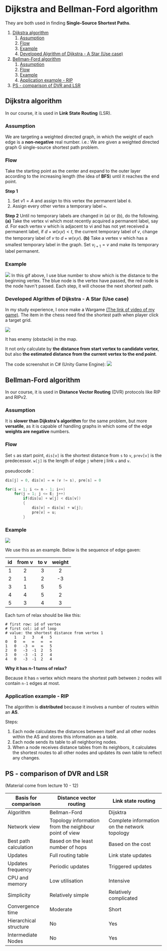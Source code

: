 # Dijkstra and Bellman-Ford algorithm

They are both used in finding **Single-Source Shortest Paths**.

1. [Dijkstra algorithm](#dijkstra-algorithm)
   1. [Assumption](#assumption)
   2. [Flow](#flow)
   3. [Example](#example)
   4. [Developed Algrithm of Dijkstra - A Star (Use case)](#developed-algrithm-of-dijkstra---a-star-use-case)
2. [Bellman-Ford algorithm](#bellman-ford-algorithm)
   1. [Assumption](#assumption-1)
   2. [Flow](#flow-1)
   3. [Example](#example-1)
   4. [Application example - RIP](#application-example---rip)
3. [PS - comparison of DVR and LSR](#ps---comparison-of-dvr-and-lsr)


## Dijkstra algorithm
In our course, it is used in **Link State Routing** (LSR).

### Assumption
We are targeting a weighted directed graph, in which the weight of each edge is a **non-negative** real number. i.e.: We are given a weighted directed graph G single-source shortest path problem.

### Flow
Take the starting point as the center and expand to the outer layer according to the increasing length (the idea of **BFS**) until it reaches the end point.


**Step 1** 
1. Set $v1 = A$ and assign to this vertex the permanent label `0`.
2. Assign every other vertex a temporary label `∞`.

**Step 2** 
Until no temporary labels are changed in (a) or (b), do the following.
**(a)** Take the vertex vi which most recently acquired a permanent label, say $d$. For each vertex v which is adjacent to vi and has not yet received a permanent label, if $d + w(v_iv) < t$, the current temporary label of $v$, change the temporary label of $v$ to $d + w(v_iv)$.
**(b)** Take a vertex v which has a smallest temporary label in the graph. Set $v_{i+1} = v$ and make its temporary label permanent.

### Example
![](dijkstra.gif)
In this gif above, I use blue number to show which is the distance to the beginning vertex. The blue node is the vertex have passed, the red node is the node havn't passed. Each step, it will choose the next shortest path.

### Developed Algrithm of Dijkstra - A Star (Use case)
In my study experience, I once make a Wargame [(The link of video of my game)](https://www.bilibili.com/video/BV1mq4y1o7ww). The item in the chess need find the shortest path when player click a target grid.

![](Wargame.gif)

It has enemy (obstacle) in the map.

It not only calculate by **the distance from start vertex to candidate vertex**, but also **the estimated distance from the current vertex to the end point**.

The code screenshot in C# (Unity Game Engine):
![](2023-02-03-23-33-17.png)


## Bellman-Ford algorithm
In our course, it is used in **Distance Vector Routing** (DVR) protocols like RIP and RIPv2.

### Assumption
It is **slower than Dijkstra's algorithm** for the same problem, but more **versatile**, as it is capable of handling graphs in which some of the edge **weights are negative** numbers.

### Flow
Set `s` as start point, `dis[v]` is the shortest distance from `s` to `v`, `prev[v]` is the predecessor. `w[j]` is the length of edge `j` where j link `u` and `v`.

pseudocode：
```c++
dis[j] = 0, dis[v] = ∞ (v != s), pre[s] = 0

for(i = 1; i <= n - 1; i++)
    for(j = 1; j <= E; j++)
        if(dis[u] + w[j] < dis[v])
        {
            dis[v] = dis[u] + w[j];
            pre[v] = u;
        }
```

### Example
![](2023-02-04-00-10-52.png)

We use this as an example. Below is the sequence of edge gaven:

|  id   | from v | to v  | weight |
| :---: | :----: | :---: | :----: |
|   1   |   2    |   3   |   2    |
|   2   |   1    |   2   |   -3   |
|   3   |   1    |   5   |   5    |
|   4   |   4    |   5   |   2    |
|   5   |   3    |   4   |   3    |

Each turn of relax should be like this:

```shell
# first row: id of vertex
# first col: id of loop
# value: the shortest distance from vertex 1
    1   2   3   4   5
0   0   ∞   ∞   ∞   ∞
1   0   -3  ∞   ∞   5
2   0   -3  -1  2   5
3   0   -3  -1  2   4
4   0   -3  -1  2   4
```

**Why it has n-1 turns of relax?**

Because it has `n` vertex which means the shortest path between `2` nodes will contain `n-1` edges at most.

### Application example - RIP
The algorithm is **distributed** because it involves a number of routers within an **AS**.

Steps:
1. Each node calculates the distances between itself and all other nodes within the AS and stores this information as a table.
2. Each node sends its table to all neighboring nodes.
3. When a node receives distance tables from its neighbors, it calculates the shortest routes to all other nodes and updates its own table to reflect any changes.

## PS - comparison of DVR and LSR
(Material come from lecture 10 - 12)

| Basis for comparison   | Distance vector routing                               | Link state routing                           |
| ---------------------- | ----------------------------------------------------- | -------------------------------------------- |
| Algorithm              | Bellman-Ford                                          | Dijsktra                                     |
| Network view           | Topology information from the neighbour point of view | Complete information on the network topology |
| Best path calculation  | Based on the least number of hops                     | Based on the cost                            |
| Updates                | Full routing table                                    | Link state updates                           |
| Updates frequency      | Periodic updates                                      | Triggered updates                            |
| CPU and memory         | Low utilisation                                       | Intensive                                    |
| Simplicity             | Relatively simple                                     | Relatively complicated                       |
| Convergence time       | Moderate                                              | Short                                        |
| Hierarchical structure | No                                                    | Yes                                          |
| Intermediate Nodes     | No                                                    | Yes                                          |